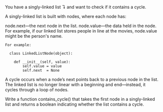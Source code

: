 You have a singly-linked list ↴ and want to check if it contains a cycle.

A singly-linked list is built with nodes, where each node has:

node.next—the next node in the list.
node.value—the data held in the node. For example, if our linked list stores people in line at the movies, node.value might be the person's name.
```
For example:

  class LinkedListNode(object):

    def __init__(self, value):
        self.value = value
        self.next  = None
```
A cycle occurs when a node’s next points back to a previous node in the list. The linked list is no longer linear with a beginning and end—instead, it cycles through a loop of nodes.

Write a function contains_cycle() that takes the first node in a singly-linked list and returns a boolean indicating whether the list contains a cycle.

